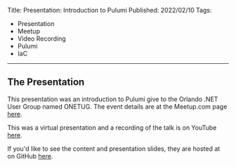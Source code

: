 Title: Presentation: Introduction to Pulumi
Published: 2022/02/10
Tags: 
- Presentation
- Meetup
- Video Recording
- Pulumi
- IaC
---

## The Presentation

This presentation was an introduction to Pulumi give to the Orlando .NET User Group named ONETUG. The event details are at the Meetup.com page <a href="https://www.meetup.com/onetug/events/283360077/">here</a>.

This was a virtual presentation and a recording of the talk is on YouTube <a href="https://www.youtube.com/watch?v=ycgcqUBHwzA&t=1s">here</a>.

If you'd like to see the content and presentation slides, they are hosted at on GitHub <a href="https://github.com/ProgrammerAl/Presentations-2022/tree/main/2022-02%20ONETUG%20Pulumi">here</a>.

